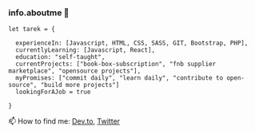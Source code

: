 ### info.aboutme 👋

```
let tarek = {
  
  experienceIn: [Javascript, HTML, CSS, SASS, GIT, Bootstrap, PHP],
  currentlyLearning: [Javascript, React],
  education: "self-taught",
  currentProjects: ["book-box-subscription", "fnb supplier marketplace", "opensource projects"],
  myPromises: ["commit daily", "learn daily", "contribute to open-source", "build more projects"]
  lookingForAJob = true

}
```
 📫 How to find me: [Dev.to](https://dev.to/hamo225), [Twitter](https://twitter.com/hamo2253)

<!--
**hamo225/hamo225** is a ✨ _special_ ✨ repository because its `README.md` (this file) appears on your GitHub profile.

Here are some ideas to get you started:

- 🔭 I’m currently working on ...
- 🌱 I’m currently learning ...
- 👯 I’m looking to collaborate on ...
- 🤔 I’m looking for help with ...
- 💬 Ask me about ...
- 📫 How to reach me: ...
- 😄 Pronouns: ...
- ⚡ Fun fact: ...
-->
